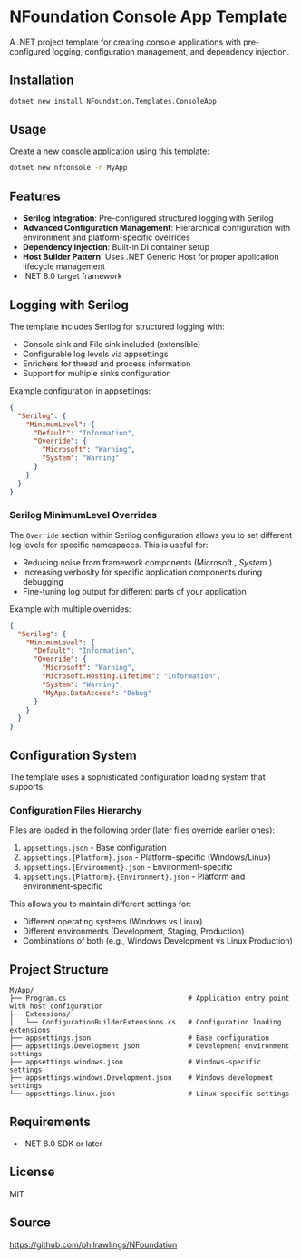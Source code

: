 # NFoundation Console App Template

A .NET project template for creating console applications with pre-configured logging, configuration management, and dependency injection.

## Installation

```bash
dotnet new install NFoundation.Templates.ConsoleApp
```

## Usage

Create a new console application using this template:

```bash
dotnet new nfconsole -n MyApp
```

## Features

- **Serilog Integration**: Pre-configured structured logging with Serilog
- **Advanced Configuration Management**: Hierarchical configuration with environment and platform-specific overrides
- **Dependency Injection**: Built-in DI container setup
- **Host Builder Pattern**: Uses .NET Generic Host for proper application lifecycle management
- .NET 8.0 target framework

## Logging with Serilog

The template includes Serilog for structured logging with:
- Console sink and File sink included (extensible)
- Configurable log levels via appsettings
- Enrichers for thread and process information
- Support for multiple sinks configuration

Example configuration in appsettings:
```json
{
  "Serilog": {
    "MinimumLevel": {
      "Default": "Information",
      "Override": {
        "Microsoft": "Warning",
        "System": "Warning"
      }
    }
  }
}
```

### Serilog MinimumLevel Overrides

The `Override` section within Serilog configuration allows you to set different log levels for specific namespaces. This is useful for:
- Reducing noise from framework components (Microsoft.*, System.*)
- Increasing verbosity for specific application components during debugging
- Fine-tuning log output for different parts of your application

Example with multiple overrides:
```json
{
  "Serilog": {
    "MinimumLevel": {
      "Default": "Information",
      "Override": {
        "Microsoft": "Warning",
        "Microsoft.Hosting.Lifetime": "Information",
        "System": "Warning",
        "MyApp.DataAccess": "Debug"
      }
    }
  }
}
```

## Configuration System

The template uses a sophisticated configuration loading system that supports:

### Configuration Files Hierarchy

Files are loaded in the following order (later files override earlier ones):
1. `appsettings.json` - Base configuration
2. `appsettings.{Platform}.json` - Platform-specific (Windows/Linux)
3. `appsettings.{Environment}.json` - Environment-specific
4. `appsettings.{Platform}.{Environment}.json` - Platform and environment-specific

This allows you to maintain different settings for:
- Different operating systems (Windows vs Linux)
- Different environments (Development, Staging, Production)
- Combinations of both (e.g., Windows Development vs Linux Production)

## Project Structure

```
MyApp/
├── Program.cs                              # Application entry point with host configuration
├── Extensions/
│   └── ConfigurationBuilderExtensions.cs   # Configuration loading extensions
├── appsettings.json                        # Base configuration
├── appsettings.Development.json            # Development environment settings
├── appsettings.windows.json                # Windows-specific settings
├── appsettings.windows.Development.json    # Windows development settings
└── appsettings.linux.json                  # Linux-specific settings
```

## Requirements

- .NET 8.0 SDK or later

## License

MIT

## Source

https://github.com/philrawlings/NFoundation